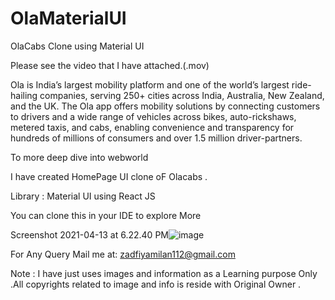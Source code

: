 # OlaMaterialUI
OlaCabs Clone using Material UI

Please see the video that I have attached.(.mov) 

Ola is India’s largest mobility platform and one of the world’s largest ride-hailing companies, serving 250+ cities across India, Australia, New Zealand, and the UK. The Ola app offers mobility solutions by connecting customers to drivers and a wide range of vehicles across bikes, auto-rickshaws, metered taxis, and cabs, enabling convenience and transparency for hundreds of millions of consumers and over 1.5 million driver-partners.

To more deep dive into webworld

I have created HomePage UI clone oF Olacabs .

Library :
Material UI using React JS

You can clone this in your IDE to explore More

Screenshot 2021-04-13 at 6.22.40 PM![image](https://user-images.githubusercontent.com/41838197/114555520-67bdaf80-9c85-11eb-82b1-c1212c5599c4.png)


For Any Query Mail me at: zadfiyamilan112@gmail.com

Note : I have just uses images and information as a Learning purpose Only .All copyrights related to image and info is reside with Original Owner .
